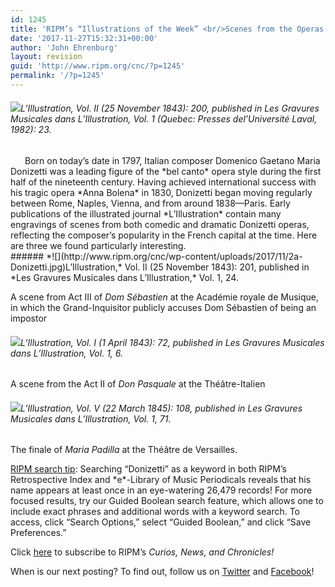 ```yaml
---
id: 1245
title: 'RIPM’s “Illustrations of the Week” <br/>Scenes from the Operas of Donizetti'
date: '2017-11-27T15:32:31+00:00'
author: 'John Ehrenburg'
layout: revision
guid: 'http://www.ripm.org/cnc/?p=1245'
permalink: '/?p=1245'
---
```


###### *![](http://www.ripm.org/cnc/wp-content/uploads/2017/11/1-Donizetti-244x300.jpg)L’Illustration,* Vol. II (25 November 1843): 200, published in *Les Gravures Musicales dans L’Illustration,* Vol. 1 (Quebec: Presses del’Université Laval, 1982): 23.

<div style="text-indent: 23px;">Born on today’s date in 1797, Italian composer Domenico Gaetano Maria Donizetti was a leading figure of the *bel canto* opera style during the first half of the nineteenth century. Having achieved international success with his tragic opera *Anna Bolena* in 1830, Donizetti began moving regularly between Rome, Naples, Vienna, and from around 1838—Paris. Early publications of the illustrated journal *L’Illustration* contain many engravings of scenes from both comedic and dramatic Donizetti operas, reflecting the composer’s popularity in the French capital at the time. Here are three we found particularly interesting.</div><div>###### *![](http://www.ripm.org/cnc/wp-content/uploads/2017/11/2a-Donizetti.jpg)L’Illustration,* Vol. II (25 November 1843): 201, published in *Les Gravures Musicales dans L’Illustration,* Vol. 1, 24.

A scene from Act III of *Dom Sébastien* at the Académie royale de Musique, in which the Grand-Inquisitor publicly accuses Dom Sébastien of being an impostor

###### ![](http://www.ripm.org/cnc/wp-content/uploads/2017/11/3a-Donizetti.jpg)*L’Illustration,* Vol. I (1 April 1843): 72, published in *Les Gravures Musicales dans L’Illustration,* Vol. 1, 6.

A scene from the Act II of *Don Pasquale* at the Théâtre-Italien

###### ![](http://www.ripm.org/cnc/wp-content/uploads/2017/11/7-Donizetti-Marie-Padilla.jpg)*L’Illustration,* Vol. V (22 March 1845): 108, published in *Les Gravures Musicales dans L’Illustration,* Vol. 1, 71.

The finale of *Maria Padilla* at the Théâtre de Versailles.

</div><u>RIPM search tip</u>: Searching “Donizetti” as a keyword in both RIPM’s Retrospective Index and *e*-Library of Music Periodicals reveals that his name appears at least once in an eye-watering 26,479 records! For more focused results, try our Guided Boolean search feature, which allows one to include exact phrases and additional words with a keyword search. To access, click “Search Options,” select “Guided Boolean,” and click “Save Preferences.”

Click [here](http://ripm.org/?page=cncsubscribe) to subscribe to RIPM’s *Curios, News, and Chronicles!*

When is our next posting? To find out, follow us on [Twitter](https://twitter.com/RIPMCenter) and [Facebook](https://www.facebook.com/RIPMCenter/)!